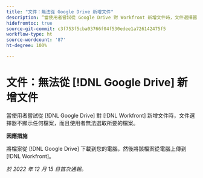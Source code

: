 ```yaml
---
title: "文件：無法從 Google Drive 新增文件"
description: “當使用者嘗試從 Google Drive 對 Workfront 新增文件時，文件選擇器不顯示任何檔案，而且使用者無法選取所要的檔案。”
hidefromtoc: true
source-git-commit: c3f753f5cba03766f04f530edee1a726142475f5
workflow-type: ht
source-wordcount: '87'
ht-degree: 100%

---
```



# 文件：無法從 [!DNL Google Drive] 新增文件

<!--On WF and WFP TOCs-->

當使用者嘗試從 [!DNL Google Drive] 對 [!DNL Workfront] 新增文件時，文件選擇器不顯示任何檔案，而且使用者無法選取所要的檔案。

**因應措施**

將檔案從 [!DNL Google Drive] 下載到您的電腦，然後將該檔案從電腦上傳到 [!DNL Workfront]。

_於 2022 年 12 月 15 日首次通報。_

